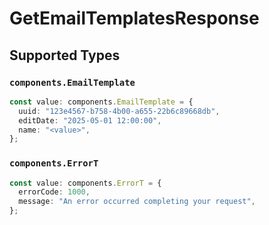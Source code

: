 # GetEmailTemplatesResponse


## Supported Types

### `components.EmailTemplate`

```typescript
const value: components.EmailTemplate = {
  uuid: "123e4567-b758-4b00-a655-22b6c89668db",
  editDate: "2025-05-01 12:00:00",
  name: "<value>",
};
```

### `components.ErrorT`

```typescript
const value: components.ErrorT = {
  errorCode: 1000,
  message: "An error occurred completing your request",
};
```

